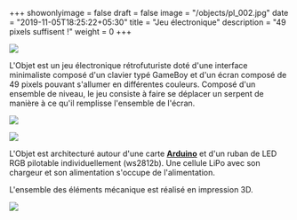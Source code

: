 +++
showonlyimage = false
draft = false
image = "/objects/pl_002.jpg"
date = "2019-11-05T18:25:22+05:30"
title = "Jeu électronique"
description = "49 pixels suffisent !"
weight = 0
+++


![](/objects/pl_002.jpg)

L'Objet est un jeu électronique rétrofuturiste doté d'une interface minimaliste composé d'un clavier typé GameBoy et d'un écran composé de 49 pixels pouvant s'allumer en différentes couleurs. Composé d'un ensemble de niveau, le jeu consiste à faire se déplacer un serpent de manière à ce qu'il remplisse l'ensemble de l'écran.  

![](/objects/pl_001.jpg)

![](/objects/pl_003.jpg) 

L'Objet est architecturé autour d'une carte [**Arduino**][1] et d'un ruban de LED RGB pilotable individuellement (ws2812b). Une cellule LiPo avec son chargeur et son alimentation s'occupe de l'alimentation. 

L'ensemble des éléments mécanique est réalisé en impression 3D. 

![](/objects/pl_004.jpg)

[1]: https://www.arduino.cc/





